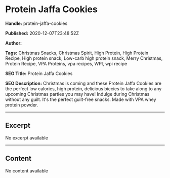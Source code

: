 # Protein Jaffa Cookies

**Handle:** protein-jaffa-cookies

**Published:** 2020-12-07T23:48:52Z

**Author:**  

**Tags:** Christmas Snacks, Christmas Spirit, High Protein, High Protein Recipe, High protein snack, Low-carb high protein snack, Merry Christmas, Protein Recipe, VPA Proteins, vpa recipes, WPI, wpi recipe

**SEO Title:** Protein Jaffa Cookies

**SEO Description:** Christmas is coming and these Protein Jaffa Cookies are the perfect low calories, high protein, delicious biccies to take along to any upcoming Christmas parties you may have! Indulge during Christmas without any guilt. It's the perfect guilt-free snacks. Made with VPA whey protein powder.

---

## Excerpt

No excerpt available

---

## Content

No content available

